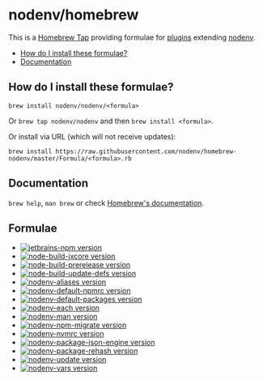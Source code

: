 # nodenv/homebrew

This is a [Homebrew Tap](https://docs.brew.sh/Taps) providing formulae for [plugins](https://github.com/nodenv/nodenv/wiki/Plugins) extending [nodenv](https://github.com/nodenv/nodenv).

<!-- toc -->

- [How do I install these formulae?](#how-do-i-install-these-formulae)
- [Documentation](#documentation)

<!-- tocstop -->

## How do I install these formulae?

`brew install nodenv/nodenv/<formula>`

Or `brew tap nodenv/nodenv` and then `brew install <formula>`.

Or install via URL (which will not receive updates):

```
brew install https://raw.githubusercontent.com/nodenv/homebrew-nodenv/master/Formula/<formula>.rb
```

## Documentation

`brew help`, `man brew` or check [Homebrew's documentation](https://docs.brew.sh).

## Formulae

- [![jetbrains-npm version](<https://img.shields.io/badge/dynamic/regex?url=https%3A%2F%2Fraw.githubusercontent.com%2Fnodenv%2Fhomebrew-nodenv%2Frefs%2Fheads%2Fmaster%2FFormula%2Fjetbrains-npm.rb&label=jetbrains-npm&search=archive%2Frefs%2Ftags%2Fv(%3F%3Cversion%3E%5Cd%2B.*).tar.gz&replace=v%24%3Cversion%3E&color=orange>)](https://github.com/nodenv/homebrew-nodenv/blob/master/Formula/jetbrains-npm.rb)
- [![node-build-jxcore version](<https://img.shields.io/badge/dynamic/regex?url=https%3A%2F%2Fraw.githubusercontent.com%2Fnodenv%2Fhomebrew-nodenv%2Frefs%2Fheads%2Fmaster%2FFormula%2Fnode-build-jxcore.rb&label=node-build-jxcore&search=archive%2Frefs%2Ftags%2Fv(%3F%3Cversion%3E%5Cd%2B.*).tar.gz&replace=v%24%3Cversion%3E&color=orange>)](https://github.com/nodenv/homebrew-nodenv/blob/master/Formula/node-build-jxcore.rb)
- [![node-build-prerelease version](<https://img.shields.io/badge/dynamic/regex?url=https%3A%2F%2Fraw.githubusercontent.com%2Fnodenv%2Fhomebrew-nodenv%2Frefs%2Fheads%2Fmaster%2FFormula%2Fnode-build-prerelease.rb&label=node-build-prerelease&search=archive%2Frefs%2Ftags%2Fv(%3F%3Cversion%3E%5Cd%2B.*).tar.gz&replace=v%24%3Cversion%3E&color=orange>)](https://github.com/nodenv/homebrew-nodenv/blob/master/Formula/node-build-prerelease.rb)
- [![node-build-update-defs version](<https://img.shields.io/badge/dynamic/regex?url=https%3A%2F%2Fraw.githubusercontent.com%2Fnodenv%2Fhomebrew-nodenv%2Frefs%2Fheads%2Fmaster%2FFormula%2Fnode-build-update-defs.rb&search=archive%2Frefs%2Ftags%2Fv(%3F%3Cversion%3E%5Cd%2B.*).tar.gz&replace=v%24%3Cversion%3E&label=node-build-update-defs&color=orange>)](https://github.com/nodenv/homebrew-nodenv/blob/master/Formula/node-build-update-defs.rb)
- [![nodenv-aliases version](<https://img.shields.io/badge/dynamic/regex?url=https%3A%2F%2Fraw.githubusercontent.com%2Fnodenv%2Fhomebrew-nodenv%2Frefs%2Fheads%2Fmaster%2FFormula%2Fnodenv-aliases.rb&label=nodenv-aliases&search=archive%2Frefs%2Ftags%2Fv(%3F%3Cversion%3E%5Cd%2B.*).tar.gz&replace=v%24%3Cversion%3E&color=orange>)](https://github.com/nodenv/homebrew-nodenv/blob/master/Formula/nodenv-aliases.rb)
- [![nodenv-default-npmrc version](<https://img.shields.io/badge/dynamic/regex?url=https%3A%2F%2Fraw.githubusercontent.com%2Fnodenv%2Fhomebrew-nodenv%2Frefs%2Fheads%2Fmaster%2FFormula%2Fnodenv-default-npmrc.rb&label=nodenv-default-npmrc&search=archive%2Frefs%2Ftags%2Fv(%3F%3Cversion%3E%5Cd%2B.*).tar.gz&replace=v%24%3Cversion%3E&color=orange>)](https://github.com/nodenv/homebrew-nodenv/blob/master/Formula/nodenv-default-npmrc.rb)
- [![nodenv-default-packages version](<https://img.shields.io/badge/dynamic/regex?url=https%3A%2F%2Fraw.githubusercontent.com%2Fnodenv%2Fhomebrew-nodenv%2Frefs%2Fheads%2Fmaster%2FFormula%2Fnodenv-default-packages.rb&label=nodenv-default-packages&search=archive%2Frefs%2Ftags%2Fv(%3F%3Cversion%3E%5Cd%2B.*).tar.gz&replace=v%24%3Cversion%3E&color=orange>)](https://github.com/nodenv/homebrew-nodenv/blob/master/Formula/nodenv-default-packages.rb)
- [![nodenv-each version](<https://img.shields.io/badge/dynamic/regex?url=https%3A%2F%2Fraw.githubusercontent.com%2Fnodenv%2Fhomebrew-nodenv%2Frefs%2Fheads%2Fmaster%2FFormula%2Fnodenv-each.rb&label=nodenv-each&search=archive%2Frefs%2Ftags%2Fv(%3F%3Cversion%3E%5Cd%2B.*).tar.gz&replace=v%24%3Cversion%3E&color=orange>)](https://github.com/nodenv/homebrew-nodenv/blob/master/Formula/nodenv-each.rb)
- [![nodenv-man version](<https://img.shields.io/badge/dynamic/regex?url=https%3A%2F%2Fraw.githubusercontent.com%2Fnodenv%2Fhomebrew-nodenv%2Frefs%2Fheads%2Fmaster%2FFormula%2Fnodenv-man.rb&label=nodenv-man&search=archive%2Frefs%2Ftags%2Fv(%3F%3Cversion%3E%5Cd%2B.*).tar.gz&replace=v%24%3Cversion%3E&color=orange>)](https://github.com/nodenv/homebrew-nodenv/blob/master/Formula/nodenv-man.rb)
- [![nodenv-npm-migrate version](<https://img.shields.io/badge/dynamic/regex?url=https%3A%2F%2Fraw.githubusercontent.com%2Fnodenv%2Fhomebrew-nodenv%2Frefs%2Fheads%2Fmaster%2FFormula%2Fnodenv-npm-migrate.rb&label=nodenv-npm-migrate&search=archive%2Frefs%2Ftags%2Fv(%3F%3Cversion%3E%5Cd%2B.*).tar.gz&replace=v%24%3Cversion%3E&color=orange>)](https://github.com/nodenv/homebrew-nodenv/blob/master/Formula/nodenv-npm-migrate.rb)
- [![nodenv-nvmrc version](<https://img.shields.io/badge/dynamic/regex?url=https%3A%2F%2Fraw.githubusercontent.com%2Fnodenv%2Fhomebrew-nodenv%2Frefs%2Fheads%2Fmaster%2FFormula%2Fnodenv-nvmrc.rb&label=nodenv-nvmrc&search=archive%2Frefs%2Ftags%2Fv(%3F%3Cversion%3E%5Cd%2B.*).tar.gz&replace=v%24%3Cversion%3E&color=orange>)](https://github.com/nodenv/homebrew-nodenv/blob/master/Formula/nodenv-nvmrc.rb)
- [![nodenv-package-json-engine version](<https://img.shields.io/badge/dynamic/regex?url=https%3A%2F%2Fraw.githubusercontent.com%2Fnodenv%2Fhomebrew-nodenv%2Frefs%2Fheads%2Fmaster%2FFormula%2Fnodenv-package-json-engine.rb&label=nodenv-package-json-engine&search=archive%2Frefs%2Ftags%2Fv(%3F%3Cversion%3E%5Cd%2B.*).tar.gz&replace=v%24%3Cversion%3E&color=orange>)](https://github.com/nodenv/homebrew-nodenv/blob/master/Formula/nodenv-package-json-engine.rb)
- [![nodenv-package-rehash version](<https://img.shields.io/badge/dynamic/regex?url=https%3A%2F%2Fraw.githubusercontent.com%2Fnodenv%2Fhomebrew-nodenv%2Frefs%2Fheads%2Fmaster%2FFormula%2Fnodenv-package-rehash.rb&label=nodenv-package-rehash&search=archive%2Frefs%2Ftags%2Fv(%3F%3Cversion%3E%5Cd%2B.*).tar.gz&replace=v%24%3Cversion%3E&color=orange>)](https://github.com/nodenv/homebrew-nodenv/blob/master/Formula/nodenv-package-rehash.rb)
- [![nodenv-update version](<https://img.shields.io/badge/dynamic/regex?url=https%3A%2F%2Fraw.githubusercontent.com%2Fnodenv%2Fhomebrew-nodenv%2Frefs%2Fheads%2Fmaster%2FFormula%2Fnodenv-update.rb&label=nodenv-update&search=archive%2Frefs%2Ftags%2Fv(%3F%3Cversion%3E%5Cd%2B.*).tar.gz&replace=v%24%3Cversion%3E&color=orange>)](https://github.com/nodenv/homebrew-nodenv/blob/master/Formula/nodenv-update.rb)
- [![nodenv-vars version](<https://img.shields.io/badge/dynamic/regex?url=https%3A%2F%2Fraw.githubusercontent.com%2Fnodenv%2Fhomebrew-nodenv%2Frefs%2Fheads%2Fmaster%2FFormula%2Fnodenv-vars.rb&label=nodenv-vars&search=archive%2Frefs%2Ftags%2Fv(%3F%3Cversion%3E%5Cd%2B.*).tar.gz&replace=v%24%3Cversion%3E&color=orange>)](https://github.com/nodenv/homebrew-nodenv/blob/master/Formula/nodenv-vars.rb)
